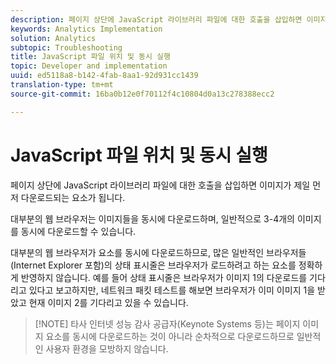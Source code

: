 ```yaml
---
description: 페이지 상단에 JavaScript 라이브러리 파일에 대한 호출을 삽입하면 이미지가 제일 먼저 다운로드되는 요소가 됩니다.
keywords: Analytics Implementation
solution: Analytics
subtopic: Troubleshooting
title: JavaScript 파일 위치 및 동시 실행
topic: Developer and implementation
uuid: ed5118a8-b142-4fab-8aa1-92d931cc1439
translation-type: tm+mt
source-git-commit: 16ba0b12e0f70112f4c10804d0a13c278388ecc2

---
```



# JavaScript 파일 위치 및 동시 실행

페이지 상단에 JavaScript 라이브러리 파일에 대한 호출을 삽입하면 이미지가 제일 먼저 다운로드되는 요소가 됩니다.

대부분의 웹 브라우저는 이미지들을 동시에 다운로드하며, 일반적으로 3-4개의 이미지를 동시에 다운로드할 수 있습니다.

대부분의 웹 브라우저가 요소를 동시에 다운로드하므로, 많은 일반적인 브라우저들(Internet Explorer 포함)의 상태 표시줄은 브라우저가 로드하려고 하는 요소를 정확하게 반영하지 않습니다. 예를 들어 상태 표시줄은 브라우저가 이미지 1의 다운로드를 기다리고 있다고 보고하지만, 네트워크 패킷 테스트를 해보면 브라우저가 이미 이미지 1을 받았고 현재 이미지 2를 기다리고 있을 수 있습니다.

> [!NOTE] 타사 인터넷 성능 감사 공급자(Keynote Systems 등)는 페이지 이미지 요소를 동시에 다운로드하는 것이 아니라 순차적으로 다운로드하므로 일반적인 사용자 환경을 모방하지 않습니다.

